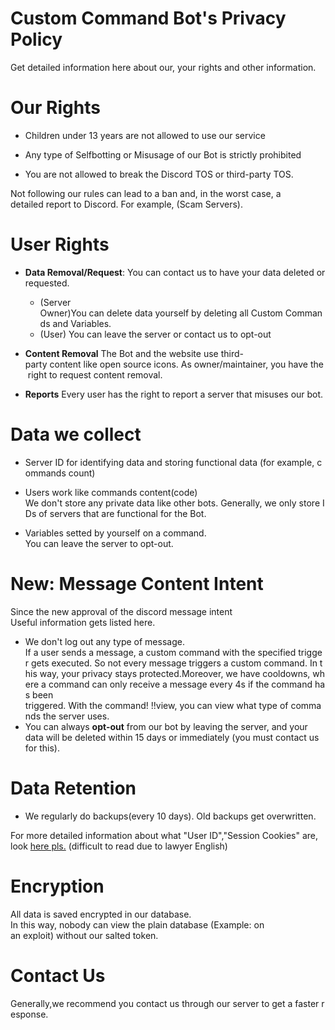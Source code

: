 # Custom Command Bot's Privacy Policy
Get detailed information here about our, your rights and other information.

# Our Rights

* Children under 13 years are not allowed to use our service

* Any type of Selfbotting or Misusage of our Bot is strictly prohibited

* You are not allowed to break the Discord TOS or third-party TOS.

Not following our rules can lead to a ban and, in the worst case, a detailed report to Discord. For example, (Scam Servers).

# User Rights

* **Data Removal/Request**: You can contact us to have your data deleted or requested.
    * (Server Owner)You can delete data yourself by deleting all Custom Commands and Variables.
    * (User)
    You can leave the server or contact us to opt-out

* **Content Removal** The Bot and the website use third-party content like open source icons. As owner/maintainer, you have the right to request content removal.

* **Reports** Every user has the right to report a server that misuses our bot.

# Data we collect

* Server ID for identifying data and storing functional data (for example, commands count) 

* Users work like commands content(code)
We don't store any private data like other bots. Generally, we only store IDs of servers that are functional for the Bot.

* Variables setted by yourself on a command. You can leave the server to opt-out.


# New: Message Content Intent
Since the new approval of the discord message intent
Useful information gets listed here.
* We don't log out any type of message.
If a user sends a message, a custom command with the specified trigger gets executed. So not every message triggers a custom command. In this way, your privacy stays protected.Moreover, we have cooldowns, where a command can only receive a message every 4s if the command has been triggered. With the command! !!view, you can view what type of commands the server uses.
* You can always **opt-out** from our bot by leaving the server, and your data will be deleted within 15 days or immediately (you must contact us for this).

# Data Retention

* We regularly do backups(every 10 days). Old backups get overwritten.

For more detailed information about what "User ID","Session Cookies" are, look [here pls.](https://ccommandbot.com/docs) (difficult to read due to lawyer English)

# Encryption

All data is saved encrypted in our database. In this way, nobody can view the plain database (Example: on an exploit) without our salted token.

# Contact Us

Generally,we recommend you contact us through our server to get a faster response.

<!-- * Email: [support@ccommandbot.com](mailto:support@ccommandbot.com)
* Server: [ccommandbot.com/join](http://ccommandbot.com/join) -->